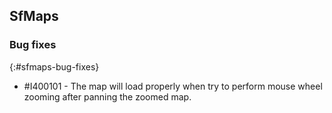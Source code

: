 ## SfMaps

### Bug fixes
{:#sfmaps-bug-fixes}

* \#I400101 - The map will load properly when try to perform mouse wheel zooming after panning the zoomed map.